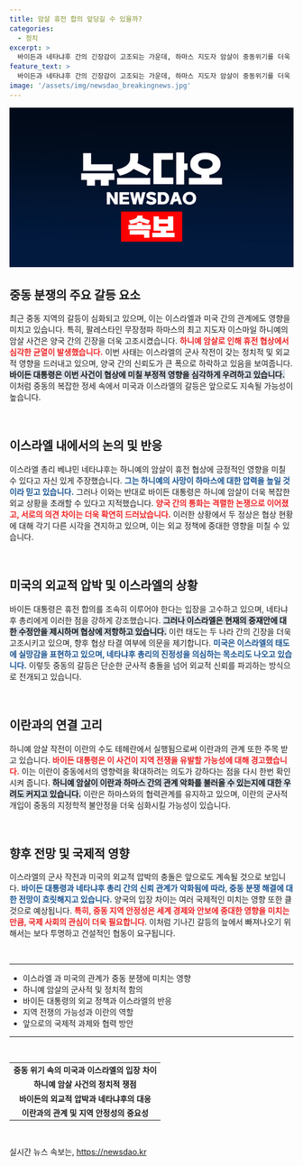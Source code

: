 ```yaml
---
title: 암살 휴전 합의 앞당길 수 있을까?
categories:
  - 정치
excerpt: >
  바이든과 네타냐후 간의 긴장감이 고조되는 가운데, 하마스 지도자 암살이 중동위기를 더욱 악화시키고 있다. 두 정상은 휴전 합의 문제로 격렬히 의견 차이를 보이며 갈등이 깊어지고 있다. 클릭해서 더 자세한 내용을 확인하세요!
feature_text: >
  바이든과 네타냐후 간의 긴장감이 고조되는 가운데, 하마스 지도자 암살이 중동위기를 더욱 악화시키고 있다. 두 정상은 휴전 합의 문제로 격렬히 의견 차이를 보이며 갈등이 깊어지고 있다. 클릭해서 더 자세한 내용을 확인하세요!
image: '/assets/img/newsdao_breakingnews.jpg'
---
```


<p><img src="/assets/img/newsdao_breakingnews.jpg" alt="bookingtag 속보" /></p>

<h2 data-ke-size="size26">중동 분쟁의 주요 갈등 요소</h2>

<p data-ke-size="size16">최근 중동 지역의 갈등이 심화되고 있으며, 이는 이스라엘과 미국 간의 관계에도 영향을 미치고 있습니다. 특히, 팔레스타인 무장정파 하마스의 최고 지도자 이스마일 하니예의 암살 사건은 양국 간의 긴장을 더욱 고조시켰습니다. <b><span style="color: #ee2323;">하니예 암살로 인해 휴전 협상에서 심각한 균열이 발생했습니다.</span></b> 이번 사태는 이스라엘의 군사 작전이 갖는 정치적 및 외교적 영향을 드러내고 있으며, 양국 간의 신뢰도가 큰 폭으로 하락하고 있음을 보여줍니다. <b><span style="background-color: #21538527;">바이든 대통령은 이번 사건이 협상에 미칠 부정적 영향을 심각하게 우려하고 있습니다.</span></b> 이처럼 중동의 복잡한 정세 속에서 미국과 이스라엘의 갈등은 앞으로도 지속될 가능성이 높습니다.</p>

<p data-ke-size="size16">&nbsp;</p>

<h2 data-ke-size="size26">이스라엘 내에서의 논의 및 반응</h2>

<p data-ke-size="size16">이스라엘 총리 베냐민 네타냐후는 하니예의 암살이 휴전 협상에 긍정적인 영향을 미칠 수 있다고 자신 있게 주장했습니다. <b><span style="color: #1a5490;">그는 하니예의 사망이 하마스에 대한 압력을 높일 것이라 믿고 있습니다.</span></b> 그러나 이와는 반대로 바이든 대통령은 하니예 암살이 더욱 복잡한 외교 상황을 초래할 수 있다고 지적했습니다. <b><span style="color: #ee2323;">양국 간의 통화는 격렬한 논쟁으로 이어졌고, 서로의 의견 차이는 더욱 확연히 드러났습니다.</span></b> 이러한 상황에서 두 정상은 협상 현황에 대해 각기 다른 시각을 견지하고 있으며, 이는 외교 정책에 중대한 영향을 미칠 수 있습니다.</p>

<p data-ke-size="size16">&nbsp;</p>

<h2 data-ke-size="size26">미국의 외교적 압박 및 이스라엘의 상황</h2>

<p data-ke-size="size16">바이든 대통령은 휴전 합의를 조속히 이루어야 한다는 입장을 고수하고 있으며, 네타냐후 총리에게 이러한 점을 강하게 강조했습니다. <b><span style="background-color: #21538527;">그러나 이스라엘은 현재의 중재안에 대한 수정안을 제시하며 협상에 저항하고 있습니다.</span></b> 이런 태도는 두 나라 간의 긴장을 더욱 고조시키고 있으며, 향후 협상 타결 여부에 의문을 제기합니다. <b><span style="color: #1a5490;">미국은 이스라엘의 태도에 실망감을 표현하고 있으며, 네타냐후 총리의 진정성을 의심하는 목소리도 나오고 있습니다.</span></b> 이렇듯 중동의 갈등은 단순한 군사적 충돌을 넘어 외교적 신뢰를 파괴하는 방식으로 전개되고 있습니다.</p>

<p data-ke-size="size16">&nbsp;</p>

<h2 data-ke-size="size26">이란과의 연결 고리</h2>

<p data-ke-size="size16">하니예 암살 작전이 이란의 수도 테헤란에서 실행됨으로써 이란과의 관계 또한 주목 받고 있습니다. <b><span style="color: #ee2323;">바이든 대통령은 이 사건이 지역 전쟁을 유발할 가능성에 대해 경고했습니다.</span></b> 이는 이란이 중동에서의 영향력을 확대하려는 의도가 강하다는 점을 다시 한번 확인시켜 줍니다. <b><span style="background-color: #21538527;">하니예 암살이 이란과 하마스 간의 관계 악화를 불러올 수 있는지에 대한 우려도 커지고 있습니다.</span></b> 이란은 하마스와의 협력관계를 유지하고 있으며, 이란의 군사적 개입이 중동의 지정학적 불안정을 더욱 심화시킬 가능성이 있습니다.</p>

<p data-ke-size="size16">&nbsp;</p>

<h2 data-ke-size="size26">향후 전망 및 국제적 영향</h2>

<p data-ke-size="size16">이스라엘의 군사 작전과 미국의 외교적 압박의 충돌은 앞으로도 계속될 것으로 보입니다. <b><span style="color: #1a5490;">바이든 대통령과 네타냐후 총리 간의 신뢰 관계가 악화됨에 따라, 중동 분쟁 해결에 대한 전망이 흐릿해지고 있습니다.</span></b> 양국의 입장 차이는 여러 국제적인 미치는 영향 또한 클 것으로 예상됩니다. <b><span style="color: #ee2323;">특히, 중동 지역 안정성은 세계 경제와 안보에 중대한 영향을 미치는 만큼, 국제 사회의 관심이 더욱 필요합니다</span></b>. 이처럼 기나긴 갈등의 늪에서 빠져나오기 위해서는 보다 투명하고 건설적인 협동이 요구됩니다.</p>

<p data-ke-size="size16">&nbsp;</p>

<hr>

<ul>
<li>이스라엘 과 미국의 관계가 중동 분쟁에 미치는 영향</li>
<li>하니예 암살의 군사적 및 정치적 함의</li>
<li>바이든 대통령의 외교 정책과 이스라엘의 반응</li>
<li>지역 전쟁의 가능성과 이란의 역할</li>
<li>앞으로의 국제적 과제와 협력 방안</li>
</ul>

<hr>

<p data-ke-size="size16">&nbsp;</p>

<table style="width: 100%;">
<tr>
<td style="text-align: center; height: 17px;"><b>중동 위기 속의 미국과 이스라엘의 입장 차이</b></td>
</tr>
<tr>
<td style="text-align: center; height: 17px;"><b>하니예 암살 사건의 정치적 쟁점</b></td>
</tr>
<tr>
<td style="text-align: center; height: 17px;"><b>바이든의 외교적 압박과 네타냐후의 대응</b></td>
</tr>
<tr>
<td style="text-align: center; height: 17px;"><b>이란과의 관계 및 지역 안정성의 중요성</b></td>
</tr>
</table>

<p data-ke-size="size16">&nbsp;</p>
실시간 뉴스 속보는, <a href="https://newsdao.kr" rel="dofollow">https://newsdao.kr</a>


